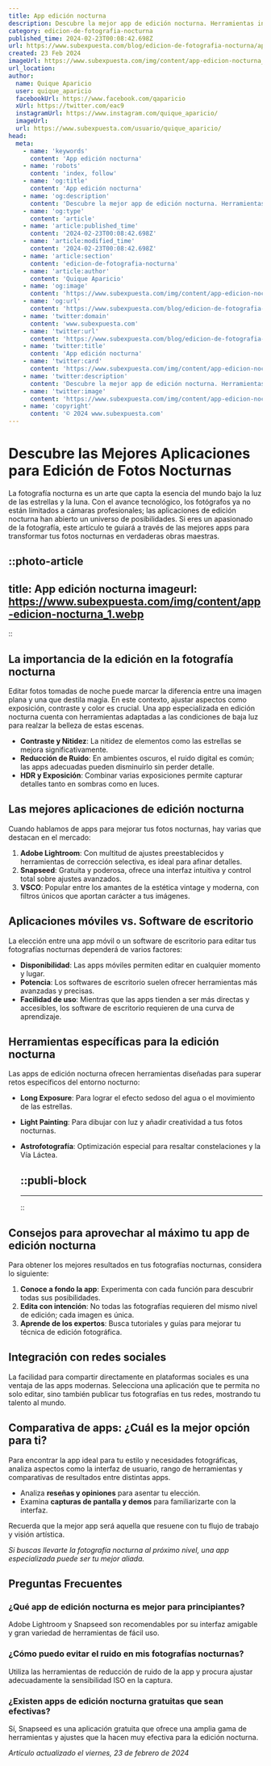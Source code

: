 ```yaml
---
title: App edición nocturna
description: Descubre la mejor app de edición nocturna. Herramientas intuitivas para mejorar tus fotos y vídeos de noche. Calidad profesional al alcance de todos.
category: edicion-de-fotografia-nocturna
published_time: 2024-02-23T00:08:42.698Z
url: https://www.subexpuesta.com/blog/edicion-de-fotografia-nocturna/app-edicion-nocturna
created: 23 Feb 2024
imageUrl: https://www.subexpuesta.com/img/content/app-edicion-nocturna_1.webp
url_location:
author:
  name: Quique Aparicio
  user: quique_aparicio
  facebookUrl: https://www.facebook.com/qaparicio
  xUrl: https://twitter.com/eac9
  instagramUrl: https://www.instagram.com/quique_aparicio/
  imageUrl: 
  url: https://www.subexpuesta.com/usuario/quique_aparicio/
head:
  meta:
    - name: 'keywords'
      content: 'App edición nocturna'
    - name: 'robots'
      content: 'index, follow'
    - name: 'og:title'
      content: 'App edición nocturna'
    - name: 'og:description'
      content: 'Descubre la mejor app de edición nocturna. Herramientas intuitivas para mejorar tus fotos y vídeos de noche. Calidad profesional al alcance de todos.'
    - name: 'og:type'
      content: 'article'
    - name: 'article:published_time'
      content: '2024-02-23T00:08:42.698Z'
    - name: 'article:modified_time'
      content: '2024-02-23T00:08:42.698Z'
    - name: 'article:section'
      content: 'edicion-de-fotografia-nocturna'
    - name: 'article:author'
      content: 'Quique Aparicio'
    - name: 'og:image'
      content: 'https://www.subexpuesta.com/img/content/app-edicion-nocturna_1.webp'
    - name: 'og:url'
      content: 'https://www.subexpuesta.com/blog/edicion-de-fotografia-nocturna/app-edicion-nocturna'
    - name: 'twitter:domain'
      content: 'www.subexpuesta.com'
    - name: 'twitter:url'
      content: 'https://www.subexpuesta.com/blog/edicion-de-fotografia-nocturna/app-edicion-nocturna'
    - name: 'twitter:title'
      content: 'App edición nocturna'
    - name: 'twitter:card'
      content: 'https://www.subexpuesta.com/img/content/app-edicion-nocturna_1.webp'
    - name: 'twitter:description'
      content: 'Descubre la mejor app de edición nocturna. Herramientas intuitivas para mejorar tus fotos y vídeos de noche. Calidad profesional al alcance de todos.'
    - name: 'twitter:image'
      content: 'https://www.subexpuesta.com/img/content/app-edicion-nocturna_1.webp'
    - name: 'copyright'
      content: '© 2024 www.subexpuesta.com'
---
```

# Descubre las Mejores Aplicaciones para Edición de Fotos Nocturnas

La fotografía nocturna es un arte que capta la esencia del mundo bajo la luz de las estrellas y la luna. Con el avance tecnológico, los fotógrafos ya no están limitados a cámaras profesionales; las aplicaciones de edición nocturna han abierto un universo de posibilidades. Si eres un apasionado de la fotografía, este artículo te guiará a través de las mejores apps para transformar tus fotos nocturnas en verdaderas obras maestras.


::photo-article
---
title: App edición nocturna
imageurl: https://www.subexpuesta.com/img/content/app-edicion-nocturna_1.webp
---
::


## La importancia de la edición en la fotografía nocturna

Editar fotos tomadas de noche puede marcar la diferencia entre una imagen plana y una que destila magia. En este contexto, ajustar aspectos como exposición, contraste y color es crucial. Una app especializada en edición nocturna cuenta con herramientas adaptadas a las condiciones de baja luz para realzar la belleza de estas escenas.

* **Contraste y Nitidez**: La nitidez de elementos como las estrellas se mejora significativamente.
* **Reducción de Ruido**: En ambientes oscuros, el ruido digital es común; las apps adecuadas pueden disminuirlo sin perder detalle.
* **HDR y Exposición**: Combinar varias exposiciones permite capturar detalles tanto en sombras como en luces.

## Las mejores aplicaciones de edición nocturna

Cuando hablamos de apps para mejorar tus fotos nocturnas, hay varias que destacan en el mercado:
  
1. **Adobe Lightroom**: Con multitud de ajustes preestablecidos y herramientas de corrección selectiva, es ideal para afinar detalles.
2. **Snapseed**: Gratuita y poderosa, ofrece una interfaz intuitiva y control total sobre ajustes avanzados.
3. **VSCO**: Popular entre los amantes de la estética vintage y moderna, con filtros únicos que aportan carácter a tus imágenes.

## Aplicaciones móviles vs. Software de escritorio

La elección entre una app móvil o un software de escritorio para editar tus fotografías nocturnas dependerá de varios factores:

* **Disponibilidad**: Las apps móviles permiten editar en cualquier momento y lugar.
* **Potencia**: Los softwares de escritorio suelen ofrecer herramientas más avanzadas y precisas.
* **Facilidad de uso**: Mientras que las apps tienden a ser más directas y accesibles, los software de escritorio requieren de una curva de aprendizaje.

## Herramientas específicas para la edición nocturna

Las apps de edición nocturna ofrecen herramientas diseñadas para superar retos específicos del entorno nocturno:

* **Long Exposure**: Para lograr el efecto sedoso del agua o el movimiento de las estrellas.
* **Light Painting**: Para dibujar con luz y añadir creatividad a tus fotos nocturnas.
* **Astrofotografía**: Optimización especial para resaltar constelaciones y la Vía Láctea.


  ::publi-block
  ---
  ---
  ::
  
  
## Consejos para aprovechar al máximo tu app de edición nocturna

Para obtener los mejores resultados en tus fotografías nocturnas, considera lo siguiente:

1. **Conoce a fondo la app**: Experimenta con cada función para descubrir todas sus posibilidades.
2. **Edita con intención**: No todas las fotografías requieren del mismo nivel de edición; cada imagen es única.
3. **Aprende de los expertos**: Busca tutoriales y guías para mejorar tu técnica de edición fotográfica.

## Integración con redes sociales

La facilidad para compartir directamente en plataformas sociales es una ventaja de las apps modernas. Selecciona una aplicación que te permita no solo editar, sino también publicar tus fotografías en tus redes, mostrando tu talento al mundo.

## Comparativa de apps: ¿Cuál es la mejor opción para ti?

Para encontrar la app ideal para tu estilo y necesidades fotográficas, analiza aspectos como la interfaz de usuario, rango de herramientas y comparativas de resultados entre distintas apps.
  
* Analiza **reseñas y opiniones** para asentar tu elección.
* Examina **capturas de pantalla y demos** para familiarizarte con la interfaz.

Recuerda que la mejor app será aquella que resuene con tu flujo de trabajo y visión artística.

*Si buscas llevarte la fotografía nocturna al próximo nivel, una app especializada puede ser tu mejor aliada.*

## Preguntas Frecuentes

### ¿Qué app de edición nocturna es mejor para principiantes?
Adobe Lightroom y Snapseed son recomendables por su interfaz amigable y gran variedad de herramientas de fácil uso.

### ¿Cómo puedo evitar el ruido en mis fotografías nocturnas?
Utiliza las herramientas de reducción de ruido de la app y procura ajustar adecuadamente la sensibilidad ISO en la captura.

### ¿Existen apps de edición nocturna gratuitas que sean efectivas?
Sí, Snapseed es una aplicación gratuita que ofrece una amplia gama de herramientas y ajustes que la hacen muy efectiva para la edición nocturna.

_Artículo actualizado el viernes, 23 de febrero de 2024_